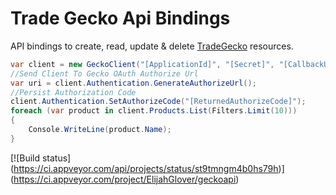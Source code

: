 Trade Gecko Api Bindings
========

API bindings to create, read, update &amp; delete [TradeGecko](http://tradegecko.com/) resources. 

```cs
var client = new GeckoClient("[ApplicationId]", "[Secret]", "[CallbackUrl]");
//Send Client To Gecko OAuth Authorize Url
var uri = client.Authentication.GenerateAuthorizeUrl();
//Persist Authorization Code
client.Authentication.SetAuthorizeCode("[ReturnedAuthorizeCode]");
foreach (var product in client.Products.List(Filters.Limit(10)))
{
    Console.WriteLine(product.Name);
}
```

[![Build status]
(https://ci.appveyor.com/api/projects/status/st9tmngm4b0hs79h)]
(https://ci.appveyor.com/project/ElijahGlover/geckoapi)
